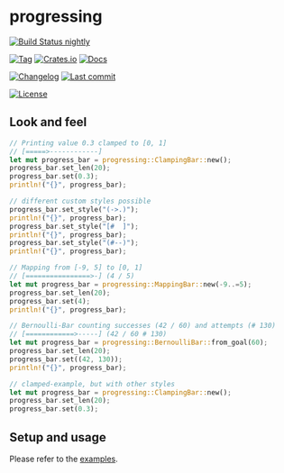 # progressing

[![Build Status nightly][github/self/actions/badge]][github/self/actions]

[![Tag][github/self/tags/badge]][github/self/tags]
[![Crates.io][crates.io/self/badge]][crates.io/self]
[![Docs][docs.rs/self/badge]][docs.rs/self]

[![Changelog][github/self/blob/changelog/badge]][github/self/blob/changelog]
[![Last commit][github/self/last-commit/badge]][github/self/last-commit]

[![License][github/self/license/badge]][github/self/license]


## Look and feel

```rust
// Printing value 0.3 clamped to [0, 1]
// [=====>------------]
let mut progress_bar = progressing::ClampingBar::new();
progress_bar.set_len(20);
progress_bar.set(0.3);
println!("{}", progress_bar);

// different custom styles possible
progress_bar.set_style("(->.)");
println!("{}", progress_bar);
progress_bar.set_style("[#  ]");
println!("{}", progress_bar);
progress_bar.set_style("(#--)");
println!("{}", progress_bar);

// Mapping from [-9, 5] to [0, 1]
// [================>-] (4 / 5)
let mut progress_bar = progressing::MappingBar::new(-9..=5);
progress_bar.set_len(20);
progress_bar.set(4);
println!("{}", progress_bar);

// Bernoulli-Bar counting successes (42 / 60) and attempts (# 130)
// [============>-----] (42 / 60 # 130)
let mut progress_bar = progressing::BernoulliBar::from_goal(60);
progress_bar.set_len(20);
progress_bar.set((42, 130));
println!("{}", progress_bar);

// clamped-example, but with other styles
let mut progress_bar = progressing::ClampingBar::new();
progress_bar.set_len(20);
progress_bar.set(0.3);
```


## Setup and usage

Please refer to the [examples][github/self/tree/examples].


[crates.io/self]: https://crates.io/crates/progressing
[crates.io/self/badge]: https://img.shields.io/crates/v/progressing?style=for-the-badge
[docs.rs/self]: https://docs.rs/progressing/
[docs.rs/self/badge]: https://img.shields.io/crates/v/progressing?color=informational&label=docs&style=for-the-badge
[github/self/actions]: https://github.com/dominicparga/progressing/actions
[github/self/actions/badge]: https://img.shields.io/github/workflow/status/dominicparga/progressing/Rust?label=nightly-build&style=for-the-badge
[github/self/blob/changelog]: https://github.com/dominicparga/progressing/blob/nightly/CHANGELOG.md
[github/self/blob/changelog/badge]: https://img.shields.io/badge/CHANGELOG-nightly-blueviolet?style=for-the-badge
[github/self/last-commit]: https://github.com/dominicparga/progressing/commits
[github/self/last-commit/badge]: https://img.shields.io/github/last-commit/dominicparga/progressing?style=for-the-badge
[github/self/license]: https://github.com/dominicparga/progressing/blob/nightly/LICENSE.md
[github/self/license/badge]: https://img.shields.io/badge/LICENSE-Apache--2.0-green?style=for-the-badge
[github/self/tags]: https://github.com/dominicparga/progressing/tags
[github/self/tags/badge]: https://img.shields.io/github/v/tag/dominicparga/progressing?sort=semver&style=for-the-badge
[github/self/tree/examples]: https://github.com/dominicparga/progressing/tree/nightly/examples
